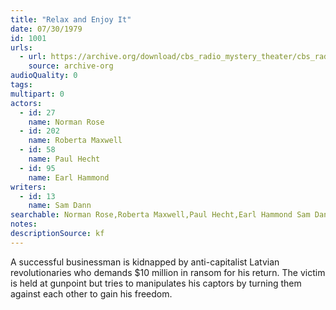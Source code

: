 ```yaml
---
title: "Relax and Enjoy It"
date: 07/30/1979
id: 1001
urls: 
  - url: https://archive.org/download/cbs_radio_mystery_theater/cbs_radio_mystery_theater-1001-1050.zip/cbs_radio_mystery_theater-1001-1050%2Fcbsrmt_1001_relax_and_enjoy_it.mp3
    source: archive-org
audioQuality: 0
tags: 
multipart: 0
actors:  
  - id: 27
    name: Norman Rose  
  - id: 202
    name: Roberta Maxwell  
  - id: 58
    name: Paul Hecht  
  - id: 95
    name: Earl Hammond
writers:  
  - id: 13
    name: Sam Dann
searchable: Norman Rose,Roberta Maxwell,Paul Hecht,Earl Hammond Sam Dann
notes: 
descriptionSource: kf
---
```

A successful businessman is kidnapped by anti-capitalist Latvian revolutionaries who demands $10 million in ransom for his return. The victim is held at gunpoint but tries to manipulates his captors by turning them against each other to gain his freedom.